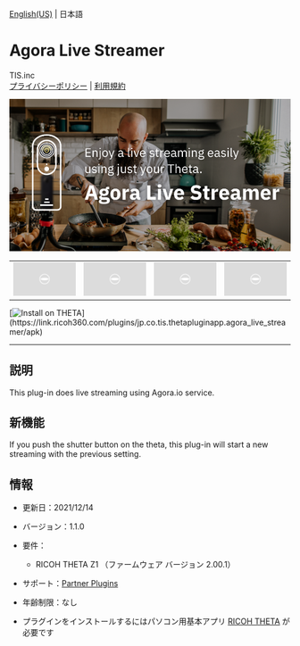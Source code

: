 [English(US)](README.md) | 日本語

# Agora Live Streamer
TIS.inc  
[プライバシーポリシー](../../README.ja.md#%E3%83%97%E3%83%A9%E3%82%A4%E3%83%90%E3%82%B7%E3%83%BC%E3%83%9D%E3%83%AA%E3%82%B7%E3%83%BC) | [利用規約](../../README.ja.md#%E5%88%A9%E7%94%A8%E8%A6%8F%E7%B4%84)

<div align="center">
 <img src="1.png">
 <table>
  <tr>
   <td><img src="../../resources/common/img/noimg.png"></td>
   <td><img src="../../resources/common/img/noimg.png"></td>
   <td><img src="../../resources/common/img/noimg.png"></td>
   <td><img src="../../resources/common/img/noimg.png"></td>
  </tr>
 </table>
</div>

[![Install on THETA](https://assets.ricoh360.com/image/upload/v1/front/theta/install-button.svg?)](https://link.ricoh360.com/plugins/jp.co.tis.thetapluginapp.agora_live_streamer/apk)

***

## 説明
This plug-in does live streaming using Agora.io service.

## 新機能
If you push the shutter button on the theta, this plug-in will start a new streaming with the previous setting.

## 情報
  * 更新日：2021/12/14
  * バージョン：1.1.0
  * 要件：
    * RICOH THETA Z1 （ファームウェア バージョン 2.00.1）
  * サポート：[Partner Plugins](https://github.com/xr-campus/Agora-Live-Streamer/blob/main/support.md)
  * 年齢制限：なし

* プラグインをインストールするにはパソコン用基本アプリ [RICOH THETA](https://theta360.com/ja/about/application/pc.html#app-detail-01) が必要です
